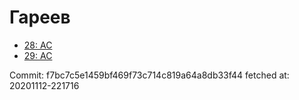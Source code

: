 # Гареев
- [28: AC](28.md)
- [29: AC](29.md)

Commit: f7bc7c5e1459bf469f73c714c819a64a8db33f44
 fetched at: 20201112-221716
